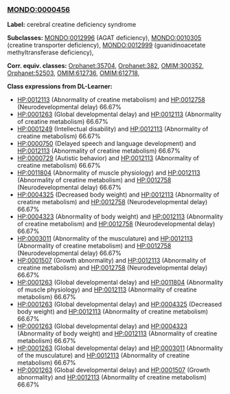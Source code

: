 
### [MONDO:0000456](http://purl.obolibrary.org/obo/MONDO_0000456)
**Label:** cerebral creatine deficiency syndrome

**Subclasses:** [MONDO:0012996](http://purl.obolibrary.org/obo/MONDO_0012996) (AGAT deficiency), [MONDO:0010305](http://purl.obolibrary.org/obo/MONDO_0010305) (creatine transporter deficiency), [MONDO:0012999](http://purl.obolibrary.org/obo/MONDO_0012999) (guanidinoacetate methyltransferase deficiency), 

**Corr. equiv. classes:** [Orphanet:35704](http://www.orpha.net/ORDO/Orphanet_35704), [Orphanet:382](http://www.orpha.net/ORDO/Orphanet_382), [OMIM:300352](http://purl.obolibrary.org/obo/OMIM_300352), [Orphanet:52503](http://www.orpha.net/ORDO/Orphanet_52503), [OMIM:612736](http://purl.obolibrary.org/obo/OMIM_612736), [OMIM:612718](http://purl.obolibrary.org/obo/OMIM_612718), 

**Class expressions from DL-Learner:**

- [HP:0012113](http://purl.obolibrary.org/obo/HP_0012113) (Abnormality of creatine metabolism) and [HP:0012758](http://purl.obolibrary.org/obo/HP_0012758) (Neurodevelopmental delay) 66.67%
- [HP:0001263](http://purl.obolibrary.org/obo/HP_0001263) (Global developmental delay) and [HP:0012113](http://purl.obolibrary.org/obo/HP_0012113) (Abnormality of creatine metabolism) 66.67%
- [HP:0001249](http://purl.obolibrary.org/obo/HP_0001249) (Intellectual disability) and [HP:0012113](http://purl.obolibrary.org/obo/HP_0012113) (Abnormality of creatine metabolism) 66.67%
- [HP:0000750](http://purl.obolibrary.org/obo/HP_0000750) (Delayed speech and language development) and [HP:0012113](http://purl.obolibrary.org/obo/HP_0012113) (Abnormality of creatine metabolism) 66.67%
- [HP:0000729](http://purl.obolibrary.org/obo/HP_0000729) (Autistic behavior) and [HP:0012113](http://purl.obolibrary.org/obo/HP_0012113) (Abnormality of creatine metabolism) 66.67%
- [HP:0011804](http://purl.obolibrary.org/obo/HP_0011804) (Abnormality of muscle physiology) and [HP:0012113](http://purl.obolibrary.org/obo/HP_0012113) (Abnormality of creatine metabolism) and [HP:0012758](http://purl.obolibrary.org/obo/HP_0012758) (Neurodevelopmental delay) 66.67%
- [HP:0004325](http://purl.obolibrary.org/obo/HP_0004325) (Decreased body weight) and [HP:0012113](http://purl.obolibrary.org/obo/HP_0012113) (Abnormality of creatine metabolism) and [HP:0012758](http://purl.obolibrary.org/obo/HP_0012758) (Neurodevelopmental delay) 66.67%
- [HP:0004323](http://purl.obolibrary.org/obo/HP_0004323) (Abnormality of body weight) and [HP:0012113](http://purl.obolibrary.org/obo/HP_0012113) (Abnormality of creatine metabolism) and [HP:0012758](http://purl.obolibrary.org/obo/HP_0012758) (Neurodevelopmental delay) 66.67%
- [HP:0003011](http://purl.obolibrary.org/obo/HP_0003011) (Abnormality of the musculature) and [HP:0012113](http://purl.obolibrary.org/obo/HP_0012113) (Abnormality of creatine metabolism) and [HP:0012758](http://purl.obolibrary.org/obo/HP_0012758) (Neurodevelopmental delay) 66.67%
- [HP:0001507](http://purl.obolibrary.org/obo/HP_0001507) (Growth abnormality) and [HP:0012113](http://purl.obolibrary.org/obo/HP_0012113) (Abnormality of creatine metabolism) and [HP:0012758](http://purl.obolibrary.org/obo/HP_0012758) (Neurodevelopmental delay) 66.67%
- [HP:0001263](http://purl.obolibrary.org/obo/HP_0001263) (Global developmental delay) and [HP:0011804](http://purl.obolibrary.org/obo/HP_0011804) (Abnormality of muscle physiology) and [HP:0012113](http://purl.obolibrary.org/obo/HP_0012113) (Abnormality of creatine metabolism) 66.67%
- [HP:0001263](http://purl.obolibrary.org/obo/HP_0001263) (Global developmental delay) and [HP:0004325](http://purl.obolibrary.org/obo/HP_0004325) (Decreased body weight) and [HP:0012113](http://purl.obolibrary.org/obo/HP_0012113) (Abnormality of creatine metabolism) 66.67%
- [HP:0001263](http://purl.obolibrary.org/obo/HP_0001263) (Global developmental delay) and [HP:0004323](http://purl.obolibrary.org/obo/HP_0004323) (Abnormality of body weight) and [HP:0012113](http://purl.obolibrary.org/obo/HP_0012113) (Abnormality of creatine metabolism) 66.67%
- [HP:0001263](http://purl.obolibrary.org/obo/HP_0001263) (Global developmental delay) and [HP:0003011](http://purl.obolibrary.org/obo/HP_0003011) (Abnormality of the musculature) and [HP:0012113](http://purl.obolibrary.org/obo/HP_0012113) (Abnormality of creatine metabolism) 66.67%
- [HP:0001263](http://purl.obolibrary.org/obo/HP_0001263) (Global developmental delay) and [HP:0001507](http://purl.obolibrary.org/obo/HP_0001507) (Growth abnormality) and [HP:0012113](http://purl.obolibrary.org/obo/HP_0012113) (Abnormality of creatine metabolism) 66.67%


